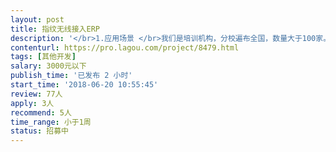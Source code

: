 ```yaml
---                
layout: post       
title: 指纹无线接入ERP           
description: '</br>1.应用场景 </br>我们是培训机构，分校遍布全国，数量大于100家。学生到，按指纹，发通知给家长；学生走，按指纹，通知家长。 </br>通知可选短信、app推送、微信公众号推送。 </br></br>2.指纹机需在500元以下，最好比较精致 </br>像钉钉考勤机，才100多，非常好，可惜它只能把数据送到自己的云端。 </br></br>3.指纹机采集指纹方便，数据有保障，用wifi通信。 </br>平时签到签离时，快捷识别，即时通过wifi直传公网上的服务器，服务器向指定的人发送消息，订阅了消息的人即收到消息。 </br>网络有故障时，可以暂存数据，一旦网络恢复，则自动上传数据到服务器。 </br></br>4.程序效率高，不要用低效的方法。</br>'     
contenturl: https://pro.lagou.com/project/8479.html      
tags: [其他开发]            
salary: 3000元以下          
publish_time: '已发布 2 小时'         
start_time: '2018-06-20 10:55:45'           
review: 77人                   
apply: 3人                   
recommend: 5人                   
time_range: 小于1周              
status: 招募中                  
---                 
```

